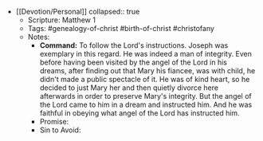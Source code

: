 - [[Devotion/Personal]]
  collapsed:: true
	- Scripture: Matthew 1
	- Tags: #genealogy-of-christ #birth-of-christ #christofany
	- Notes:
		- **Command:** To follow the Lord's instructions. Joseph was exemplary in this regard. He was indeed a man of integrity. Even before having been visited by the angel of the Lord in his dreams, after finding out that Mary his fiancee, was with child, he didn't made a public spectacle of it. He was of kind heart, so he decided to just Mary her and then quietly divorce here afterwards in order to preserve Mary's integrity. But the angel of the Lord came to him in a dream and instructed him. And he was faithful in obeying  what angel of the Lord has instructed him.
		- Promise:
		- Sin to Avoid:
